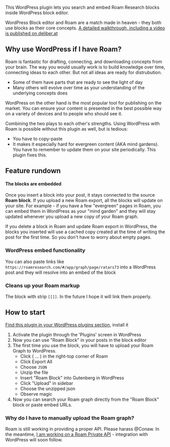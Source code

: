 This WordPress plugin lets you search and embed Roam Research blocks inside WordPress block editor.

WordPress Block editor and Roam are a match made in heaven - they both use blocks as their core concepts.
[A detailed walkthrough, including a video is published on deliber.at](https://deliber.at/wp-roam-block/)
## Why use WordPress if I have Roam?

Roam is fantastic for drafting, connecting, and downloading concepts from your brain. The way you would usually work is to build knowledge over time, connecting ideas to each other. But not all ideas are ready for distrubution.

- Some of them have parts that are ready to see the light of day
- Many others will evolve over time as your understanding of the underlying concepts does

WordPress on the other hand is the most popular tool for publishing on the market. You can ensure your content is presented in the best possible way on a variety of devices and to people who should see it.

Combining the two plays to each other's strengths.
Using WordPress with Roam is possible without this plugin as well, but is tedious:

- You have to copy-paste
- It makes it especially hard for evergreen content (AKA mind gardens). You have to remember to update them on your site periodically. This plugin fixes this.

## Feature rundown

#### The blocks are embedded

Once you insert a block into your post, it stays connected to the source **Roam block**.
If you upload a new Roam export, all the blocks will update on your site. For example - if you have a few "evergreen" pages in Roam, you can embed them in WordPress as your "mind garden" and they will stay updated whenever you upload a new copy of your Roam graph.

If you delete a block in Roam and update Roam export in WordPress, the blocks you inserted will use a cached copy created at the time of writing the post for the first time.
So you don't have to worry about empty pages.

### WordPress embed functionality

You can also paste links like `https://roamresearch.com/#/app/graph/page/ratars73` into a WordPress post and they will resolve into an embed of the block

### Cleans up your Roam markup

The block with strip `[[]]`. In the future I hope it will link them properly.

## How to start

[Find this plugin in your WordPress plugins section](https://wordpress.org/plugins/roam-block/), install it
1. Activate the plugin through the 'Plugins' screen in WordPress
1. Now you can use "Roam Block" in your posts in the block editor
1. The first time you use the block, you will have to upload your Roam Graph to WordPress.
    - Click ( ... ) in the right-top corner of Roam
    - Click Export All
    - Choose `JSON`
    - Unzip the file
    - Insert "Roam Block" into Gutenberg in WordPress
    - Click "Upload" in sidebar
    - Choose the unzipped json
    - Observe magic
1. Now you can search your Roam graph directly from the "Roam Block" block or paste embed URLs.

### Why do I have to manually upload the Roam graph?

Roam is still working in providing a proper API. Please harass @Conaw.
In the meantime, [I am working on a Roam Private API](https://github.com/artpi/roam-research-private-api) - integration with WordPress will soon follow.


